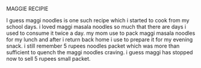 MAGGIE RECIPIE



I guess maggi noodles is one such recipe which i started to cook from my school days. i loved maggi masala noodles so much that there are days i used to consume it twice a day. my mom use to pack maggi masala noodles for my lunch and after i return back home i use to prepare it for my evening snack. i still remember 5 rupees noodles packet which was more than sufficient to quench the maggi noodles craving. i guess maggi has stopped now to sell 5 rupees small packet.







